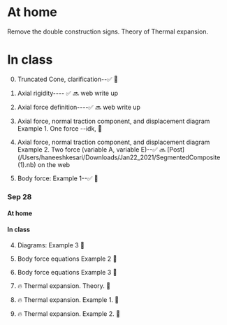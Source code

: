 
# At home 
Remove the double construction signs. 
Theory of Thermal expansion.    

# In class
0. Truncated Cone, clarification--:white_check_mark: :stop_sign:
1. Axial rigidity---- :white_check_mark: :soon: web write up
2. Axial force definition----:white_check_mark: :soon: web write up
2. Axial force, normal traction component, and displacement diagram Example 1. One force --idk, :stop_sign:
3. Axial force, normal traction component, and displacement diagram Example 2. Two force (variable A, variable E)--:white_check_mark: :soon: [Post](/Users/haneeshkesari/Downloads/Jan22_2021/SegmentedComposite (1).nb)  on the web

4. Body force: Example 1--:white_check_mark: :stop_sign:
    

### Sep 28

#### At home



#### In class

4. Diagrams: Example 3 :hammer:
5. Body force equations Example 2 :ribbon:
5. Body force equations Example 3 :hammer:
    
5. :fire: Thermal expansion. Theory. :hammer:
6. :fire: Thermal expansion. Example 1. :hammer:
7. :fire: Thermal expansion. Example 2. :hammer:       
